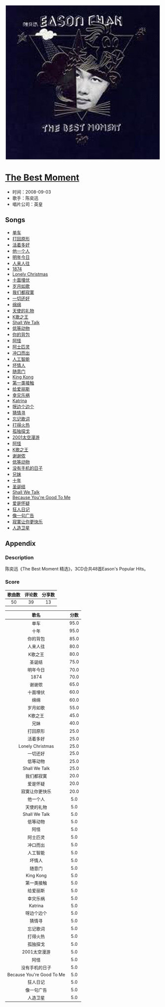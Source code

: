 <p align="center">
	<img src="imgs/the_best_moment.jpg" alt="album_img" />
</p>

# [The Best Moment](https://music.163.com/album?id=34611604)

* 时间：2008-09-03
* 歌手：陈奕迅
* 唱片公司：英皇
## Songs

* [单车](songs/单车_409931765/README.md)
* [打回原形](songs/打回原形_409941723/README.md)
* [活着多好](songs/活着多好_409941725/README.md)
* [他一个人](songs/他一个人_409931766/README.md)
* [明年今日](songs/明年今日_409941726/README.md)
* [人来人往](songs/人来人往_409931767/README.md)
* [1874](songs/__409941727/README.md)
* [Lonely Christmas](songs/lonely_christmas_409931769/README.md)
* [十面埋伏](songs/十面埋伏_409931770/README.md)
* [岁月如歌](songs/岁月如歌_409931771/README.md)
* [我们都寂寞](songs/我们都寂寞_409931772/README.md)
* [一切还好](songs/一切还好_409931773/README.md)
* [绵绵](songs/绵绵_409931774/README.md)
* [天使的礼物](songs/天使的礼物_409931775/README.md)
* [K歌之王](songs/k歌之王_409941722/README.md)
* [Shall We Talk](songs/shall_we_talk_409941730/README.md)
* [低等动物](songs/低等动物_409931776/README.md)
* [你的背包](songs/你的背包_409941731/README.md)
* [阿怪](songs/阿怪_409931778/README.md)
* [阿士匹灵](songs/阿士匹灵_409931780/README.md)
* [冲口而出](songs/冲口而出_409941734/README.md)
* [人工智能](songs/人工智能_409941735/README.md)
* [坏情人](songs/坏情人_409941736/README.md)
* [随意门](songs/随意门_409941738/README.md)
* [King Kong](songs/king_kong_409941739/README.md)
* [第一类接触](songs/第一类接触_409931783/README.md)
* [给爱丽斯](songs/给爱丽斯_409941745/README.md)
* [幸灾乐祸](songs/幸灾乐祸_409931787/README.md)
* [Katrina](songs/katrina_409941746/README.md)
* [呀边个边个](songs/呀边个边个_409931788/README.md)
* [猜情寻](songs/猜情寻_409941748/README.md)
* [忘记歌词](songs/忘记歌词_409931792/README.md)
* [打得火热](songs/打得火热_409941751/README.md)
* [孤独探戈](songs/孤独探戈_409931793/README.md)
* [2001太空漫游](songs/_太空漫游_409931794/README.md)
* [阿怪](songs/阿怪_409931807/README.md)
* [K歌之王](songs/k歌之王_409931795/README.md)
* [谢谢侬](songs/谢谢侬_409941733/README.md)
* [低等动物](songs/低等动物_409941768/README.md)
* [没有手机的日子](songs/没有手机的日子_409941754/README.md)
* [兄妹](songs/兄妹_409931809/README.md)
* [十年](songs/十年_409931814/README.md)
* [圣诞结](songs/圣诞结_409931779/README.md)
* [Shall We Talk](songs/shall_we_talk_409941771/README.md)
* [Because You're Good To Me](songs/because_you_re_good_to_me_409941755/README.md)
* [爱是怀疑](songs/爱是怀疑_409931797/README.md)
* [狂人日记](songs/狂人日记_409931798/README.md)
* [像一句广告](songs/像一句广告_409931799/README.md)
* [寂寞让你更快乐](songs/寂寞让你更快乐_409941756/README.md)
* [人造卫星](songs/人造卫星_409931800/README.md)
## Appendix

### Description

陈奕迅《The Best Moment 精选》，3CD合共48首Eason's Popular Hits。

### Score

|歌曲数|评论数|分享数|
|:---:|:---:|:---:|
|50|39|13|

|歌名|分数|
|:---:|:---:|
|单车|95.0
|十年|95.0
|你的背包|85.0
|人来人往|80.0
|K歌之王|80.0
|圣诞结|75.0
|明年今日|70.0
|1874|70.0
|谢谢侬|65.0
|十面埋伏|60.0
|绵绵|60.0
|岁月如歌|55.0
|K歌之王|45.0
|兄妹|40.0
|打回原形|25.0
|活着多好|25.0
|Lonely Christmas|25.0
|一切还好|25.0
|低等动物|25.0
|Shall We Talk|25.0
|我们都寂寞|20.0
|爱是怀疑|20.0
|寂寞让你更快乐|20.0
|他一个人|5.0
|天使的礼物|5.0
|Shall We Talk|5.0
|低等动物|5.0
|阿怪|5.0
|阿士匹灵|5.0
|冲口而出|5.0
|人工智能|5.0
|坏情人|5.0
|随意门|5.0
|King Kong|5.0
|第一类接触|5.0
|给爱丽斯|5.0
|幸灾乐祸|5.0
|Katrina|5.0
|呀边个边个|5.0
|猜情寻|5.0
|忘记歌词|5.0
|打得火热|5.0
|孤独探戈|5.0
|2001太空漫游|5.0
|阿怪|5.0
|没有手机的日子|5.0
|Because You're Good To Me|5.0
|狂人日记|5.0
|像一句广告|5.0
|人造卫星|5.0
